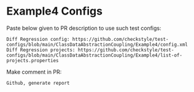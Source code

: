 # Example4 Configs
Paste below given to PR description to use such test configs:
```
Diff Regression config: https://github.com/checkstyle/test-configs/blob/main/ClassDataAbstractionCoupling/Example4/config.xml
Diff Regression projects: https://github.com/checkstyle/test-configs/blob/main/ClassDataAbstractionCoupling/Example4/list-of-projects.properties
```
Make comment in PR:
```
Github, generate report
```
